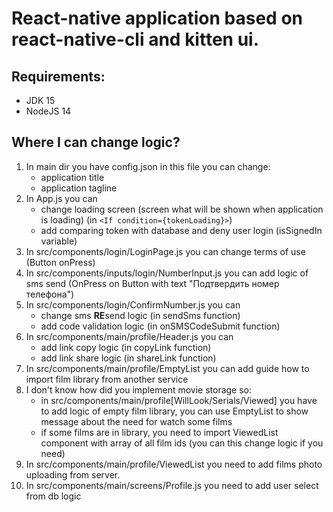 # React-native application based on react-native-cli and kitten ui.
## Requirements:

- JDK 15
- NodeJS 14

## Where I can change logic?
1. In main dir you have config.json in this file you can change:
    - application title
    - application tagline
2. In App.js you can 
    - change loading screen (screen what will be shown when application is loading) (in `<If condition={tokenLoading}>`)
    - add comparing token with database and deny user login (isSignedIn variable)
3. In src/components/login/LoginPage.js you can change terms of use (Button onPress)
4. In src/components/inputs/login/NumberInput.js you can add logic of sms send (OnPress on Button with text "Подтвердить номер телефона")
5. In src/components/login/ConfirmNumber.js you can 
    - change sms **RE**send logic (in sendSms function)
    - add code validation logic (in onSMSCodeSubmit function) 
6. In src/components/main/profile/Header.js you can
    - add link copy logic (in copyLink function)
    - add link share logic (in shareLink function)
7. In src/components/main/profile/EmptyList you can add guide how to import film library from another service
8. I don't know how did you implement movie storage so:
    - in src/components/main/profile[WillLook/Serials/Viewed] you have to add logic of empty film library, you can use 
      EmptyList to show message about the need for watch some films    
    - if some films are in library, you need to import ViewedList component with array of all film ids (you can this change logic if you need)
9. In src/components/main/profile/ViewedList you need to add films photo uploading from server.
10. In src/components/main/screens/Profile.js you need to add user select from db logic